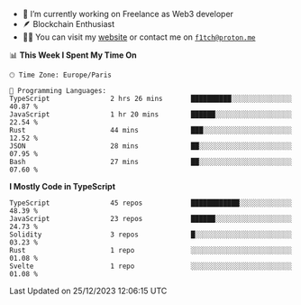 - 🔭 I’m currently working on Freelance as Web3 developer
- 🪶 Blockchain Enthusiast
- 👨‍💻 You can visit my [website](https://f1tch.xyz) or contact me on [`f1tch@proton.me`](mailto:f1tch@proton.me)

<!--START_SECTION:waka-->
📊 **This Week I Spent My Time On** 

```text
🕑︎ Time Zone: Europe/Paris

💬 Programming Languages: 
TypeScript               2 hrs 26 mins       ██████████░░░░░░░░░░░░░░░   40.87 % 
JavaScript               1 hr 20 mins        ██████░░░░░░░░░░░░░░░░░░░   22.54 % 
Rust                     44 mins             ███░░░░░░░░░░░░░░░░░░░░░░   12.52 % 
JSON                     28 mins             ██░░░░░░░░░░░░░░░░░░░░░░░   07.95 % 
Bash                     27 mins             ██░░░░░░░░░░░░░░░░░░░░░░░   07.60 % 
```

**I Mostly Code in TypeScript** 

```text
TypeScript               45 repos            ████████████░░░░░░░░░░░░░   48.39 % 
JavaScript               23 repos            ██████░░░░░░░░░░░░░░░░░░░   24.73 % 
Solidity                 3 repos             █░░░░░░░░░░░░░░░░░░░░░░░░   03.23 % 
Rust                     1 repo              ░░░░░░░░░░░░░░░░░░░░░░░░░   01.08 % 
Svelte                   1 repo              ░░░░░░░░░░░░░░░░░░░░░░░░░   01.08 % 
```




 Last Updated on 25/12/2023 12:06:15 UTC
<!--END_SECTION:waka-->
